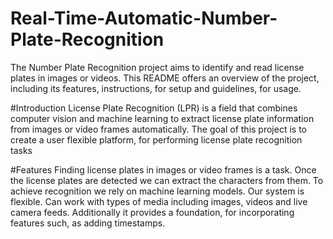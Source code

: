 # Real-Time-Automatic-Number-Plate-Recognition
The Number Plate Recognition project aims to identify and read license plates in images or videos. This README offers an overview of the project, including its features, instructions, for setup and guidelines, for usage.

#Introduction
License Plate Recognition (LPR) is a field that combines computer vision and machine learning to extract license plate information from images or video frames automatically. The goal of this project is to create a user flexible platform, for performing license plate recognition tasks

#Features
Finding license plates in images or video frames is a task. Once the license plates are detected we can extract the characters from them. To achieve recognition we rely on machine learning models. Our system is flexible. Can work with types of media including images, videos and live camera feeds. Additionally it provides a foundation, for incorporating features such, as adding timestamps.
